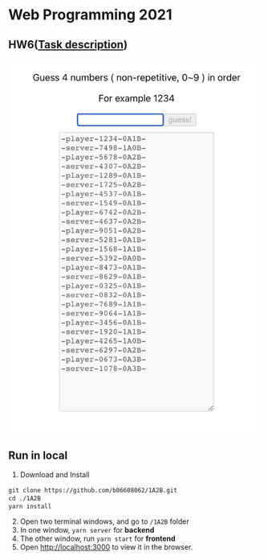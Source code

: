 # Web Programming 2021

## HW6([Task description](https://github.com/b06608062/1A2B/blob/master/hw6.pdf))
![This is an image](https://github.com/b06608062/1A2B/blob/master/demo_image/%E6%88%AA%E5%9C%96%202022-03-25%20%E4%B8%8B%E5%8D%887.22.46.png)

## Run in local
1. Download and Install
```
git clone https://github.com/b06608062/1A2B.git
cd ./1A2B
yarn install
```
2. Open two terminal windows, and go to ```/1A2B``` folder
3. In one window, ```yarn server``` for **backend**
4. The other window, run ```yarn start``` for **frontend**
5. Open [http://localhost:3000](http://localhost:3000) to view it in the browser.
